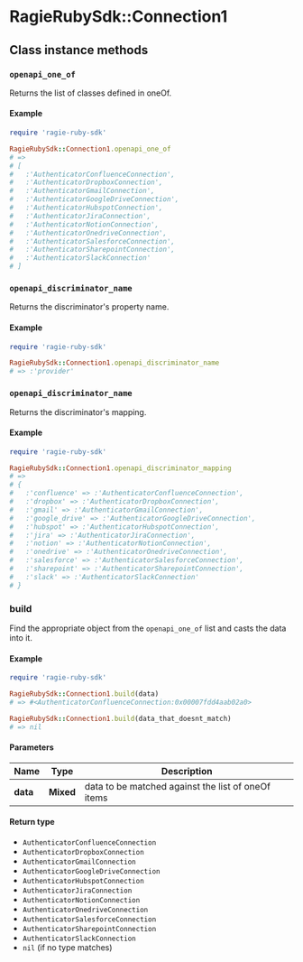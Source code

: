 # RagieRubySdk::Connection1

## Class instance methods

### `openapi_one_of`

Returns the list of classes defined in oneOf.

#### Example

```ruby
require 'ragie-ruby-sdk'

RagieRubySdk::Connection1.openapi_one_of
# =>
# [
#   :'AuthenticatorConfluenceConnection',
#   :'AuthenticatorDropboxConnection',
#   :'AuthenticatorGmailConnection',
#   :'AuthenticatorGoogleDriveConnection',
#   :'AuthenticatorHubspotConnection',
#   :'AuthenticatorJiraConnection',
#   :'AuthenticatorNotionConnection',
#   :'AuthenticatorOnedriveConnection',
#   :'AuthenticatorSalesforceConnection',
#   :'AuthenticatorSharepointConnection',
#   :'AuthenticatorSlackConnection'
# ]
```

### `openapi_discriminator_name`

Returns the discriminator's property name.

#### Example

```ruby
require 'ragie-ruby-sdk'

RagieRubySdk::Connection1.openapi_discriminator_name
# => :'provider'
```

### `openapi_discriminator_name`

Returns the discriminator's mapping.

#### Example

```ruby
require 'ragie-ruby-sdk'

RagieRubySdk::Connection1.openapi_discriminator_mapping
# =>
# {
#   :'confluence' => :'AuthenticatorConfluenceConnection',
#   :'dropbox' => :'AuthenticatorDropboxConnection',
#   :'gmail' => :'AuthenticatorGmailConnection',
#   :'google_drive' => :'AuthenticatorGoogleDriveConnection',
#   :'hubspot' => :'AuthenticatorHubspotConnection',
#   :'jira' => :'AuthenticatorJiraConnection',
#   :'notion' => :'AuthenticatorNotionConnection',
#   :'onedrive' => :'AuthenticatorOnedriveConnection',
#   :'salesforce' => :'AuthenticatorSalesforceConnection',
#   :'sharepoint' => :'AuthenticatorSharepointConnection',
#   :'slack' => :'AuthenticatorSlackConnection'
# }
```

### build

Find the appropriate object from the `openapi_one_of` list and casts the data into it.

#### Example

```ruby
require 'ragie-ruby-sdk'

RagieRubySdk::Connection1.build(data)
# => #<AuthenticatorConfluenceConnection:0x00007fdd4aab02a0>

RagieRubySdk::Connection1.build(data_that_doesnt_match)
# => nil
```

#### Parameters

| Name | Type | Description |
| ---- | ---- | ----------- |
| **data** | **Mixed** | data to be matched against the list of oneOf items |

#### Return type

- `AuthenticatorConfluenceConnection`
- `AuthenticatorDropboxConnection`
- `AuthenticatorGmailConnection`
- `AuthenticatorGoogleDriveConnection`
- `AuthenticatorHubspotConnection`
- `AuthenticatorJiraConnection`
- `AuthenticatorNotionConnection`
- `AuthenticatorOnedriveConnection`
- `AuthenticatorSalesforceConnection`
- `AuthenticatorSharepointConnection`
- `AuthenticatorSlackConnection`
- `nil` (if no type matches)

